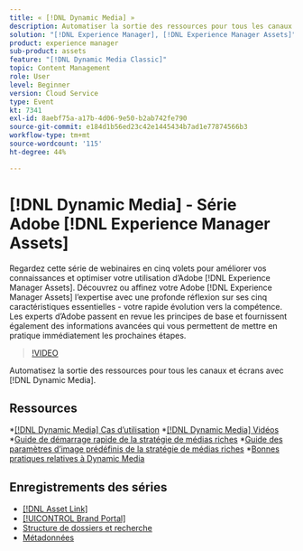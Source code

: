 ```yaml
---
title: « [!DNL Dynamic Media] »
description: Automatiser la sortie des ressources pour tous les canaux et écrans
solution: "[!DNL Experience Manager], [!DNL Experience Manager Assets]"
product: experience manager
sub-product: assets
feature: "[!DNL Dynamic Media Classic]"
topic: Content Management
role: User
level: Beginner
version: Cloud Service
type: Event
kt: 7341
exl-id: 8aebf75a-a17b-4d06-9e50-b2ab742fe790
source-git-commit: e184d1b56ed23c42e1445434b7ad1e77874566b3
workflow-type: tm+mt
source-wordcount: '115'
ht-degree: 44%

---
```


# [!DNL Dynamic Media] - Série Adobe [!DNL Experience Manager Assets]

Regardez cette série de webinaires en cinq volets pour améliorer vos connaissances et optimiser votre utilisation dʼAdobe [!DNL Experience Manager Assets]. Découvrez ou affinez votre Adobe [!DNL Experience Manager Assets] l’expertise avec une profonde réflexion sur ses cinq caractéristiques essentielles - votre rapide évolution vers la compétence. Les experts d’Adobe passent en revue les principes de base et fournissent également des informations avancées qui vous permettent de mettre en pratique immédiatement les prochaines étapes.

>[!VIDEO](https://video.tv.adobe.com/v/332132/?quality=12&learn=on&hidetitle=true)

Automatisez la sortie des ressources pour tous les canaux et écrans avec [!DNL Dynamic Media].

## Ressources

*[[!DNL Dynamic Media] Cas d’utilisation](https://experienceleague.adobe.com/en/docs/experience-manager-cloud-service/content/assets/dynamicmedia/dm-journey/dm-journey-part1)
*[[!DNL Dynamic Media] Vidéos](https://experienceleague.adobe.com/en/docs/experience-manager-learn/assets/dynamic-media/dynamic-media-overview-feature-video-use#dynamic-media)
*[Guide de démarrage rapide de la stratégie de médias riches](https://www.adobe.com/content/dam/www/us/en/experience-manager/pdfs/dynamic-media-kickstart-guide-2019.pdf)
*[Guide des paramètres d’image prédéfinis de la stratégie de médias riches](https://www.adobe.com/content/dam/www/us/en/experience-manager/pdfs/dynamic-media-image-preset-guide.pdf)
*[Bonnes pratiques relatives à Dynamic Media](https://experienceleague.adobe.com/en/docs/experience-manager-cloud-service/content/assets/dynamicmedia/dm-journey/dm-best-practices)

## Enregistrements des séries

* [[!DNL Asset Link]](asset-link.md)
* [[!UICONTROL Brand Portal]](brand-portal.md)
* [Structure de dossiers et recherche](folder-structure-search.md)
* [Métadonnées](metadata.md)
